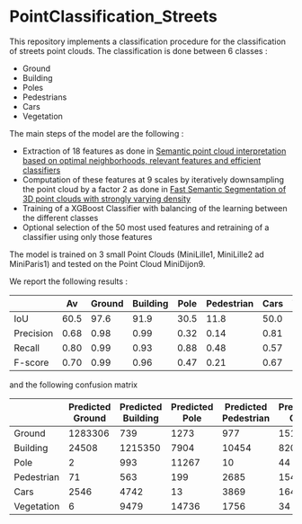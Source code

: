 # PointClassification_Streets

This repository implements a classification procedure for the classification of streets point clouds.
The classification is done between 6 classes :
 - Ground
 - Building
 - Poles
 - Pedestrians
 - Cars
 - Vegetation

The main steps of the model are the following : 
 - Extraction of 18 features as done in [Semantic point cloud interpretation based on optimal neighborhoods, relevant features and efficient classifiers](https://www.researchgate.net/publication/272891952_Semantic_point_cloud_interpretation_based_on_optimal_neighborhoods_relevant_features_and_efficient_classifiers)
 - Computation of these features at 9 scales by iteratively downsampling the point cloud by a factor 2 as done in [Fast Semantic Segmentation of 3D point clouds with strongly varying density](https://www.researchgate.net/publication/303801297_FAST_SEMANTIC_SEGMENTATION_OF_3D_POINT_CLOUDS_WITH_STRONGLY_VARYING_DENSITY)
 - Training of a XGBoost Classifier with balancing of the learning between the different classes
 - Optional selection of the 50 most used features and retraining of a classifier using only those features

The model is trained on 3 small Point Clouds (MiniLille1, MiniLille2 ad MiniParis1) and tested on the Point Cloud MiniDijon9.

We report the following results :

|   | Av | Ground  | Building | Pole | Pedestrian | Cars | Vegetation |
|------|------|------|------|------|------|------|------|
| IoU | 60.5 | 97.6 | 91.9 | 30.5 | 11.8 | 50.0 | 80.9 |
| Precision | 0.68 | 0.98 | 0.99 | 0.32 | 0.14 | 0.81 | 0.87 |
| Recall | 0.80 | 0.99 | 0.93 | 0.88 | 0.48 | 0.57 | 0.92 |
| F-score | 0.70 | 0.99 | 0.96 | 0.47 | 0.21 | 0.67 | 0.89 |

and the following confusion matrix

|  | Predicted Ground  | Predicted Building | Predicted Pole | Predicted Pedestrian | Predicted Cars | Predicted Vegetation |
|------|------|------|------|------|------|------|
| Ground | 1283306 | 739 | 1273 |	977 | 1517 | 178 |
| Building| 24508 | 1215350 | 7904 | 10454 | 820 | 46341 |
| Pole | 2 | 993 | 11267 | 10 | 44 | 483 |
| Pedestrian | 71 | 563 | 199 | 2685 | 1541 | 555 |
| Cars | 2546 | 4742 | 13 | 3869 | 16481 | 1387 |
| Vegetation | 6 | 9479 | 14736 | 1756 | 34 | 317698 |